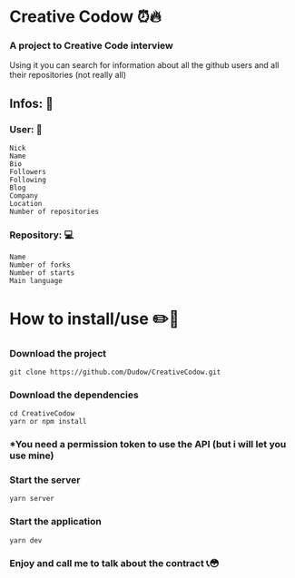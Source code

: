# Creative Codow ⏰🔥

### A project to Creative Code interview

Using it you can search for information about all the github users and all their repositories (not really all)

## Infos: 📝

### User: 🧗

    Nick
    Name
    Bio
    Followers
    Following
    Blog
    Company
    Location
    Number of repositories

### Repository: 💻

    Name
    Number of forks
    Number of starts
    Main language

# How to install/use ✏️📗

### Download the project

    git clone https://github.com/Dudow/CreativeCodow.git

### Download the dependencies

    cd CreativeCodow
    yarn or npm install

### \*You need a permission token to use the API (but i will let you use mine)

### Start the server

    yarn server

### Start the application

    yarn dev

### Enjoy and call me to talk about the contract 📞😳
